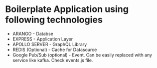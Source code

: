 # Boilerplate Application using following technologies

- ARANGO - Databse
- EXPRESS - Application Layer
- APOLLO SERVER - GraphQL Library
- REDIS (Optional) - Cache for Datasource
- Google Pub/Sub (optional) - Event. Can be easily replaced with any service like kafka. Check events.js file.
